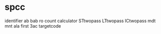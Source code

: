 # spcc
identifier
ab
bab
ro
count
calculator
STtwopass
LTtwopass
ICtwopass
mdt
mnt
ala
first
3ac
targetcode
